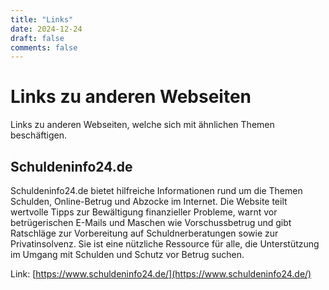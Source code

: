```yaml
---
title: "Links"
date: 2024-12-24
draft: false
comments: false
---
```


# Links zu anderen Webseiten

Links zu anderen Webseiten, welche sich mit ähnlichen Themen beschäftigen.

## Schuldeninfo24.de

Schuldeninfo24.de bietet hilfreiche Informationen rund um die Themen Schulden, Online-Betrug und Abzocke im Internet. Die Website teilt wertvolle Tipps zur Bewältigung finanzieller Probleme, warnt vor betrügerischen E-Mails und Maschen wie Vorschussbetrug und gibt Ratschläge zur Vorbereitung auf Schuldnerberatungen sowie zur Privatinsolvenz. Sie ist eine nützliche Ressource für alle, die Unterstützung im Umgang mit Schulden und Schutz vor Betrug suchen.

Link: [https://www.schuldeninfo24.de/](https://www.schuldeninfo24.de/)